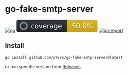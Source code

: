 # go-fake-smtp-server

[![go](https://github.com/sters/go-fake-smtp-server/workflows/Go/badge.svg)](https://github.com/sters/go-fake-smtp-server/actions?query=workflow%3AGo)
[![coverage](docs/coverage.svg)](https://github.com/sters/go-fake-smtp-server)
[![go-report](https://goreportcard.com/badge/github.com/sters/go-fake-smtp-server)](https://goreportcard.com/report/github.com/sters/go-fake-smtp-server)

## Install

```shell
go install github.com/sters/go-fake-smtp-server@latest
```

or use specific version from [Releases](https://github.com/sters/go-fake-smtp-server/releases).
